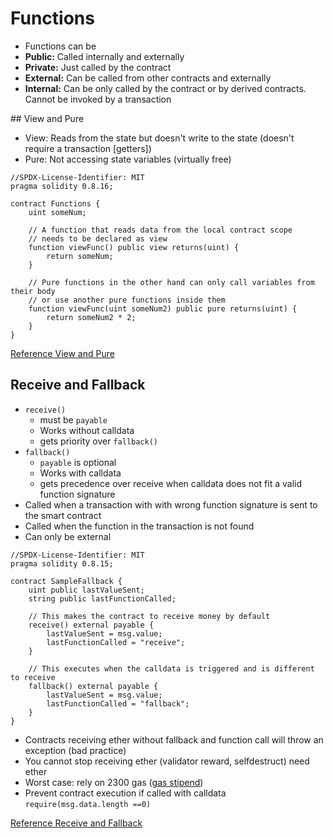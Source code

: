 # Functions

-   Functions can be
-   **Public:** Called internally and externally
-   **Private:** Just called by the contract
-   **External:** Can be called from other contracts and externally
-   **Internal:** Can be only called by the contract or by derived contracts. Cannot be invoked by a transaction

## View and Pure

-   View: Reads from the state but doesn't write to the state (doesn't require a transaction [getters])
-   Pure: Not accessing state variables (virtually free)

```Solidity
//SPDX-License-Identifier: MIT
pragma solidity 0.8.16;

contract Functions {
    uint someNum;

    // A function that reads data from the local contract scope
    // needs to be declared as view
    function viewFunc() public view returns(uint) {
        return someNum;
    }

    // Pure functions in the other hand can only call variables from their body
    // or use another pure functions inside them
    function viewFunc(uint someNum2) public pure returns(uint) {
        return someNum2 * 2;
    }
}
```

[Reference View and Pure](https://ethereum-blockchain-developer.com/2022-02-solidity-basics-blockchain-messenger/07-writing-view-pure-functions)

## Receive and Fallback

-   `receive()`
    -   must be `payable`
    -   Works without calldata
    -   gets priority over `fallback()`
-   `fallback()`
    -   `payable` is optional
    -   Works with calldata
    -   gets precedence over receive when calldata does not fit a valid function signature
-   Called when a transaction with with wrong function signature is sent to the smart contract
-   Called when the function in the transaction is not found
-   Can only be external

```Solidity
//SPDX-License-Identifier: MIT
pragma solidity 0.8.15;

contract SampleFallback {
    uint public lastValueSent;
    string public lastFunctionCalled;

    // This makes the contract to receive money by default
    receive() external payable {
        lastValueSent = msg.value;
        lastFunctionCalled = "receive";
    }

    // This executes when the calldata is triggered and is different to receive
    fallback() external payable {
        lastValueSent = msg.value;
        lastFunctionCalled = "fallback";
    }
}
```

-   Contracts receiving ether without fallback and function call will throw an exception (bad practice)
-   You cannot stop receiving ether (validator reward, selfdestruct) need ether
-   Worst case: rely on 2300 gas ([gas stipend](https://eips.ethereum.org/EIPS/eip-1285))
-   Prevent contract execution if called with calldata `require(msg.data.length ==0)`

[Reference Receive and Fallback](https://ethereum-blockchain-developer.com/2022-03-deposit-withdrawals/09-sending-ether-to-smart-contracts/)
